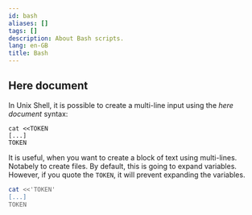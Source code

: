 ```yaml
---
id: bash
aliases: []
tags: []
description: About Bash scripts.
lang: en-GB
title: Bash
---
```

## Here document

In Unix Shell, it is possible to create a multi-line input using the _here document_ syntax:

```shell
cat <<TOKEN
[...]
TOKEN
```

It is useful, when you want to create a block of text using multi-lines.
Notabely to create files. By default, this is going to expand variables.
However, if you quote the `TOKEN`, it will prevent expanding the variables.

```sh
cat <<'TOKEN'
[...]
TOKEN
```
